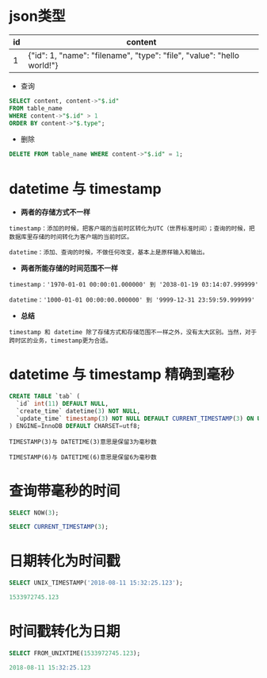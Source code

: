 # json类型
| id | content |
| - | - |
| 1 | {"id": 1, "name": "filename", "type": "file", "value": "hello world!"} |

- 查询

```sql
SELECT content, content->"$.id"
FROM table_name
WHERE content->"$.id" > 1
ORDER BY content->"$.type";
```

- 删除

```sql
DELETE FROM table_name WHERE content->"$.id" = 1;
```

# datetime 与 timestamp
- **两者的存储方式不一样**

```
timestamp：添加的时候，把客户端的当前时区转化为UTC（世界标准时间）；查询的时候，把数据库里存储的时间转化为客户端的当前时区。

datetime：添加、查询的时候，不做任何改变，基本上是原样输入和输出。
```

- **两者所能存储的时间范围不一样**

```
timestamp：'1970-01-01 00:00:01.000000' 到 '2038-01-19 03:14:07.999999'

datetime：'1000-01-01 00:00:00.000000' 到 '9999-12-31 23:59:59.999999'
```

- **总结**
```
timestamp 和 datetime 除了存储方式和存储范围不一样之外，没有太大区别。当然，对于跨时区的业务，timestamp更为合适。
```

# datetime 与 timestamp 精确到毫秒
``` sql
CREATE TABLE `tab` (
  `id` int(11) DEFAULT NULL,
  `create_time` datetime(3) NOT NULL,
  `update_time` timestamp(3) NOT NULL DEFAULT CURRENT_TIMESTAMP(3) ON UPDATE CURRENT_TIMESTAMP(3)
) ENGINE=InnoDB DEFAULT CHARSET=utf8;
```

```
TIMESTAMP(3)与 DATETIME(3)意思是保留3为毫秒数

TIMESTAMP(6)与 DATETIME(6)意思是保留6为毫秒数
```

# 查询带毫秒的时间
``` sql
SELECT NOW(3);

SELECT CURRENT_TIMESTAMP(3);
```

# 日期转化为时间戳
``` sql
SELECT UNIX_TIMESTAMP('2018-08-11 15:32:25.123');

1533972745.123
```

# 时间戳转化为日期
``` sql
SELECT FROM_UNIXTIME(1533972745.123);

2018-08-11 15:32:25.123
```
